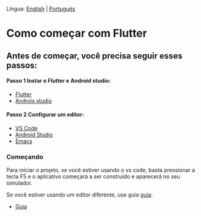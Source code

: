 Língua: [English](README.md) | [Português](translation/pt-BR/README.md) 

# Como começar com Flutter

## Antes de começar, você precisa seguir esses passos:

#### Passo 1 Instar o Flutter e Android studio:

- [Flutter](https://flutter.dev/docs/get-started/install/linux)
- [Androis studio](https://developer.android.com/studio#downloads)

#### Passo 2 Configurar um editor:

- [VS Code](https://flutter.dev/docs/get-started/editor?tab=vscode)
- [Android Studio](https://flutter.dev/docs/get-started/editor?tab=androidstudio)
- [Emacs](https://flutter.dev/docs/get-started/editor?tab=emacs)

### Começando

Para iniciar o projeto, se você estiver usando o vs code, basta pressionar a tecla F5 e o aplicativo começará a ser construído e aparecerá no seu simulador.

Se você estiver usando um editor diferente, use guia [guia](https://flutter.dev/docs/get-started/test-drive?tab=androidstudio):
- [Guia](https://flutter.dev/docs/get-started/test-drive?tab=androidstudio)
